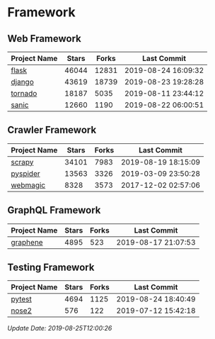 # Framework

## Web Framework

| Project Name | Stars | Forks | Last Commit |
| ------------ | ----- | ----- | ----------- |
| [flask](https://github.com/pallets/flask) | 46044 | 12831 | 2019-08-24 16:09:32 |
| [django](https://github.com/django/django) | 43619 | 18739 | 2019-08-23 19:28:28 |
| [tornado](https://github.com/tornadoweb/tornado) | 18187 | 5035 | 2019-08-11 23:44:12 |
| [sanic](https://github.com/huge-success/sanic) | 12660 | 1190 | 2019-08-22 06:00:51 |

## Crawler Framework

| Project Name | Stars | Forks | Last Commit |
| ------------ | ----- | ----- | ----------- |
| [scrapy](https://github.com/scrapy/scrapy) | 34101 | 7983 | 2019-08-19 18:15:09 |
| [pyspider](https://github.com/binux/pyspider) | 13563 | 3326 | 2019-03-09 23:50:28 |
| [webmagic](https://github.com/code4craft/webmagic) | 8328 | 3573 | 2017-12-02 02:57:06 |

## GraphQL Framework

| Project Name | Stars | Forks | Last Commit |
| ------------ | ----- | ----- | ----------- |
| [graphene](https://github.com/graphql-python/graphene) | 4895 | 523 | 2019-08-17 21:07:53 |

## Testing Framework

| Project Name | Stars | Forks | Last Commit |
| ------------ | ----- | ----- | ----------- |
| [pytest](https://github.com/pytest-dev/pytest) | 4694 | 1125 | 2019-08-24 18:40:49 |
| [nose2](https://github.com/nose-devs/nose2) | 576 | 122 | 2019-07-12 15:42:18 |

*Update Date: 2019-08-25T12:00:26*